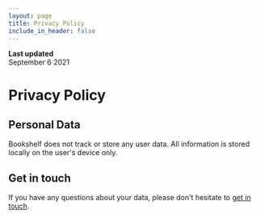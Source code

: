 ```yaml
---
layout: page
title: Privacy Policy
include_in_header: false
---
```


**Last updated**  
September 6 2021

# Privacy Policy

## Personal Data
Bookshelf does not track or store any user data. All information is stored locally on the user's device only.

## Get in touch
If you have any questions about your data, please don't hesitate to [get in touch](mailto:matfran23@gmail.com).